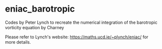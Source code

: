 # eniac_barotropic
Codes by Peter Lynch to recreate the numerical integration of the barotropic vorticity equation by Charney

Please refer to Lynch's website: https://maths.ucd.ie/~plynch/eniac/ for more details.
